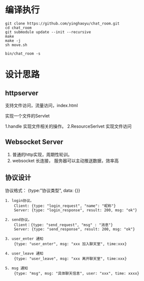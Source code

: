 # 编译执行
```
git clone https://github.com/yinghaoyu/chat_room.git
cd chat_room
git submodule update --init --recursive
make
make -j
sh move.sh

bin/chat_room -s
```

# 设计思路
## httpserver

支持文件访问，流量访问，index.html

实现一个文件的Servlet

1.handle 实现文件相关的操作。
2.ResourceSerlvet 实现文件访问

## Websocket Server
1. 普通的http实现，周期性轮训。
2. websocket 长连接， 服务器可以主动推送数据，效率高

## 协议设计
协议格式： {type:"协议类型", data: {}}
```
1. login协议。 
    Client: {type: "login_request", "name": "昵称"}
    Server: {type: "login_response", result: 200, msg: "ok"}
    
2. send协议。
    Client：{type: "send_request", "msg" : "消息"}
    Server: {type: "send_response", result: 200, msg: "ok"}
    
3. user_enter 通知
    {type: "user_enter", msg: "xxx 加入聊天室", time:xxx}
    
4. user_leave 通知
    {type: "user_leave", msg: "xxx 离开聊天室", time:xxx}
    
5. msg 通知
    {type: "msg", msg: "具体聊天信息", user: "xxx", time: xxxx}
```
